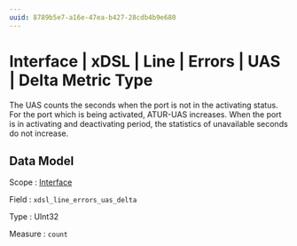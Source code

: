 ```yaml
---
uuid: 8789b5e7-a16e-47ea-b427-28cdb4b9e680
---
```

# Interface | xDSL | Line | Errors | UAS | Delta Metric Type

The UAS counts the seconds when the port is not in the activating status. For the port which is being activated, ATUR-UAS increases. When the port is in activating and deactivating period, the statistics of unavailable seconds do not increase.

## Data Model

Scope
: [Interface](../../../../../../metric-scopes-reference/interface.md)

Field
: `xdsl_line_errors_uas_delta`

Type
: UInt32

Measure
: `count`
